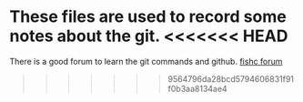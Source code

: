 
These files are used to record some notes about the git.
<<<<<<< HEAD
=======
There is a good forum to learn the git commands and github.
[fishc forum](https://fishc.com.cn/forum-334-1.html)
>>>>>>> 9564796da28bcd5794606831f91f0b3aa8134ae4
